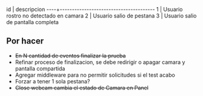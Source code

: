 id | descripcion
----+---------------------------------------
1 | Usuario rostro no detectado en camara
2 | Usuario salio de pestana
3 | Usuario salio de pantalla completa

## Por hacer

- ~~En N cantidad de eventos finalizar la prueba~~
- Refinar proceso de finalizacion, se debe redirigir o apagar camara y pantalla compartida
- Agregar middleware para no permitir solicitudes si el test acabo
- Forzar a tener 1 sola pestana?
- ~~Close webcam cambia el estado de Camara en Panel~~
